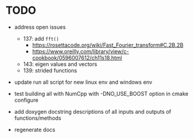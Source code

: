 # TODO

* address open issues
  * 137: add `fft()`
    * <https://rosettacode.org/wiki/Fast_Fourier_transform#C.2B.2B>
    * <https://www.oreilly.com/library/view/c-cookbook/0596007612/ch11s18.html>
  * 143: eigen values and vectors
  * 139: strided functions

* update run all script for new linux env and windows env
* test building all with NumCpp with -DNO_USE_BOOST option in cmake configure

* add doxygen docstring descriptions of all inputs and outputs of functions/methods
* regenerate docs
